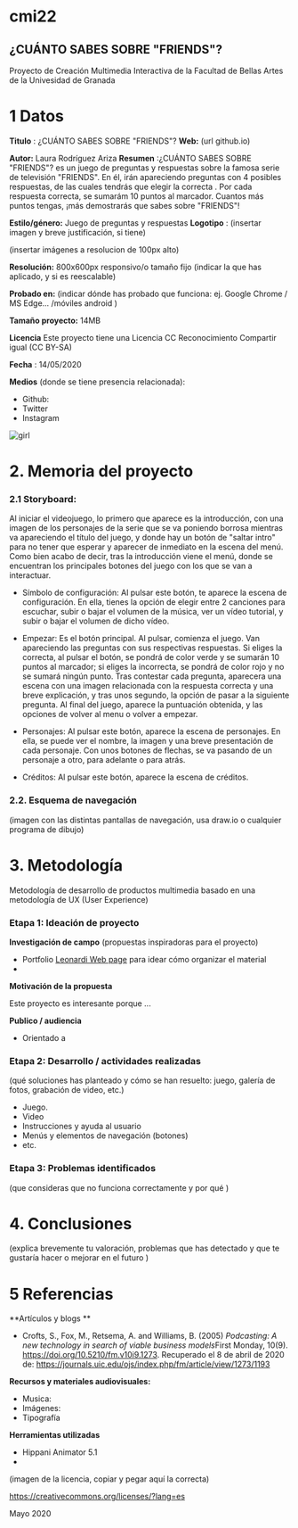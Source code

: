 # cmi22

## ¿CUÁNTO SABES SOBRE "FRIENDS"?

Proyecto de Creación Multimedia Interactiva de la  Facultad de Bellas Artes de la Univesidad de Granada


# 1 Datos 

**Titulo** : ¿CUÁNTO SABES SOBRE "FRIENDS"?
**Web:**   (url github.io)

**Autor:**  Laura  Rodríguez Ariza
**Resumen** :¿CUÁNTO SABES SOBRE "FRIENDS"? es un juego de preguntas y respuestas sobre la famosa serie de televisión "FRIENDS". En él, irán apareciendo preguntas con 4 posibles respuestas, de las cuales tendrás que elegir la correcta . Por cada respuesta correcta, se sumarám 10 puntos al marcador. Cuantos más puntos tengas, ¡más demostrarás que sabes sobre "FRIENDS"!

**Estilo/género:**  Juego de preguntas y respuestas
**Logotipo** : (insertar imagen y breve justificación, si  tiene) 

(insertar imágenes a resolucion de 100px alto)

**Resolución:** 800x600px responsivo/o tamaño fijo (indicar la que has aplicado, y si es reescalable)

**Probado en:**   (indicar dónde has probado que funciona: ej. Google Chrome / MS Edge... /móviles android )

**Tamaño proyecto:** 14MB 

**Licencia** Este proyecto tiene una Licencia CC Reconocimiento Compartir igual (CC BY-SA)

**Fecha** : 14/05/2020

**Medios** (donde se tiene presencia relacionada):

- Github:
- Twitter
- Instagram


![girl](https://github.com/mgea/cmi20/blob/master/WalkingGirl_front01.png)

# 2. Memoria del proyecto 

### 2.1 Storyboard: 
Al iniciar el videojuego, lo primero que aparece es la introducción, con una imagen de los personajes de la serie que se va poniendo borrosa mientras va apareciendo  el título del juego, y donde hay un botón de "saltar intro" para no tener que esperar y aparecer de inmediato en la escena del menú. Como bien acabo de decir, tras la introducción viene el menú, donde se encuentran los principales botones del juego con los que se van a interactuar.

- Símbolo de configuración: Al pulsar este botón, te aparece la escena de configuración. En ella, tienes la opción de elegir entre 2 canciones para escuchar, subir o bajar el volumen de la música, ver un vídeo tutorial, y subir o bajar el volumen de dicho vídeo.

- Empezar: Es el botón principal. Al pulsar, comienza el juego. Van apareciendo las preguntas con sus respectivas respuestas. Si eliges la correcta, al pulsar el  botón, se pondrá de color verde y se sumarán 10 puntos al marcador; si eliges la incorrecta, se pondrá de color rojo y no se sumará ningún punto. Tras contestar cada pregunta, aparecera una escena con una imagen relacionada con la respuesta correcta y una breve explicación, y  tras unos segundo, la opción de pasar a la siguiente pregunta. Al final del juego, aparece la puntuación obtenida, y las opciones de volver al menu o volver a empezar.

- Personajes: Al pulsar este botón, aparece la escena de personajes. En ella, se puede ver el nombre, la imagen y una breve presentación de cada personaje. Con unos botones de flechas, se va pasando de un personaje a otro, para adelante o para atrás.

- Créditos: Al pulsar este botón, aparece la escena de créditos. 

### 2.2. Esquema de navegación 



(imagen con las distintas pantallas de navegación, usa draw.io o cualquier programa de dibujo)







# 3. Metodología

Metodología de desarrollo de productos multimedia basado en una metodología de UX (User Experience)



### Etapa 1: Ideación de proyecto

**Investigación de campo** (propuestas inspiradoras para el proyecto)

- Portfolio [Leonardi Web page](http://www.rleonardi.com/interactive-resume/) para idear cómo organizar el material
- 



**Motivación de la propuesta** 

Este  proyecto es interesante porque ... 



**Publico / audiencia**

- Orientado a 





### Etapa 2: Desarrollo / actividades realizadas

(qué soluciones has planteado y cómo se han resuelto: juego, galería de fotos, grabación de video, etc.)

- Juego. 
- Video 
- Instrucciones y ayuda al usuario 
- Menús y elementos de navegación (botones)
- etc.



### Etapa 3: Problemas identificados

(que consideras que no  funciona correctamente y por qué )



# 4. Conclusiones 

(explica brevemente tu valoración, problemas que has detectado y que te gustaría hacer o mejorar en el futuro )







# 5 Referencias 

**Artículos y blogs ** 

- Crofts, S., Fox, M., Retsema, A. and Williams, B. (2005) *Podcasting: A new technology in search of viable business models*First Monday, 10(9). https://doi.org/10.5210/fm.v10i9.1273. Recuperado el 8 de abril de 2020 de: https://journals.uic.edu/ojs/index.php/fm/article/view/1273/1193

**Recursos y materiales audiovisuales:**

* Musica:  
* Imágenes:  
* Tipografía

**Herramientas utilizadas**

- Hippani Animator 5.1
- 



(imagen de la licencia, copiar y pegar aquí la correcta)

https://creativecommons.org/licenses/?lang=es

Mayo 2020
